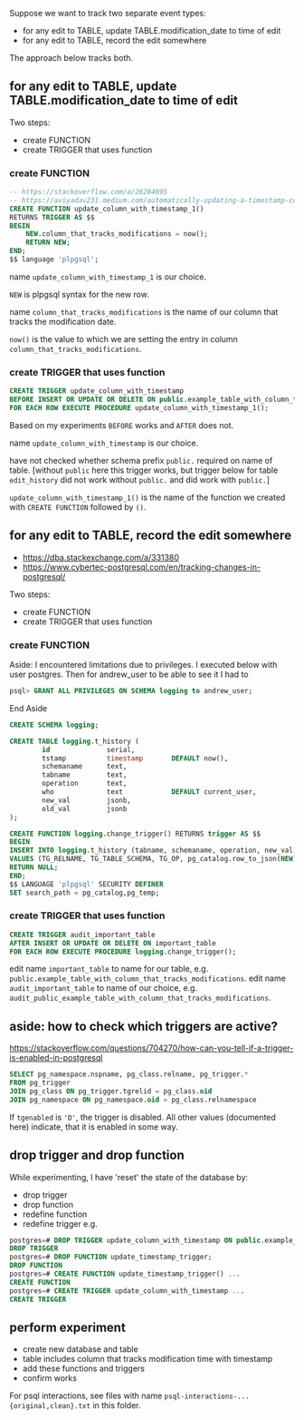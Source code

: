 Suppose we want to track two separate event types:
 - for any edit to TABLE, update TABLE.modification_date to time of edit
 - for any edit to TABLE, record the edit somewhere

The approach below tracks both.

## for any edit to TABLE, update TABLE.modification_date to time of edit

Two steps:
 - create FUNCTION
 - create TRIGGER that uses function

### create FUNCTION

```SQL
-- https://stackoverflow.com/a/26284695
-- https://aviyadav231.medium.com/automatically-updating-a-timestamp-column-in-postgresql-using-triggers-98766e3b47a0
CREATE FUNCTION update_column_with_timestamp_1()
RETURNS TRIGGER AS $$
BEGIN
    NEW.column_that_tracks_modifications = now();
    RETURN NEW;
END;
$$ language 'plpgsql';
```

name `update_column_with_timestamp_1` is our choice.

`NEW` is plpgsql syntax for the new row.

name `column_that_tracks_modifications` is the name of our column that tracks the modification date.

`now()` is the value to which we are setting the entry in column `column_that_tracks_modifications`.

### create TRIGGER that uses function

```SQL
CREATE TRIGGER update_column_with_timestamp
BEFORE INSERT OR UPDATE OR DELETE ON public.example_table_with_column_that_tracks_modifications
FOR EACH ROW EXECUTE PROCEDURE update_column_with_timestamp_1();
```
Based on my experiments `BEFORE` works and `AFTER` does not.

name `update_column_with_timestamp` is our choice.

have not checked whether schema prefix `public.` required on name of table. 
[without `public` here this trigger works, but trigger below for table `edit_history` did not work without `public.` and did work with `public.`]

`update_column_with_timestamp_1()` is the name of the function we created with `CREATE FUNCTION` followed by `()`.

## for any edit to TABLE, record the edit somewhere

* https://dba.stackexchange.com/a/331380
* https://www.cybertec-postgresql.com/en/tracking-changes-in-postgresql/

Two steps:
 - create FUNCTION
 - create TRIGGER that uses function

### create FUNCTION

Aside: I encountered limitations due to privileges. I executed below with user postgres. Then for andrew_user to be able to see it I had to
```SQL
psql> GRANT ALL PRIVILEGES ON SCHEMA logging to andrew_user;
```
End Aside

```SQL
CREATE SCHEMA logging;

CREATE TABLE logging.t_history (
        id              serial,
        tstamp          timestamp       DEFAULT now(),
        schemaname      text,
        tabname         text,
        operation       text,
        who             text            DEFAULT current_user,
        new_val         jsonb,
        old_val         jsonb
);

CREATE FUNCTION logging.change_trigger() RETURNS trigger AS $$
BEGIN
INSERT INTO logging.t_history (tabname, schemaname, operation, new_val, old_val)
VALUES (TG_RELNAME, TG_TABLE_SCHEMA, TG_OP, pg_catalog.row_to_json(NEW), pg_catalog.row_to_json(OLD));
RETURN NULL;
END;
$$ LANGUAGE 'plpgsql' SECURITY DEFINER
SET search_path = pg_catalog,pg_temp;
```

### create TRIGGER that uses function

```SQL
CREATE TRIGGER audit_important_table
AFTER INSERT OR UPDATE OR DELETE ON important_table
FOR EACH ROW EXECUTE PROCEDURE logging.change_trigger();
```

edit name `important_table` to name for our table, e.g. `public.example_table_with_column_that_tracks_modifications`.
edit name `audit_important_table` to name of our choice, e.g. `audit_public_example_table_with_column_that_tracks_modifications`.


## aside: how to check which triggers are active?

https://stackoverflow.com/questions/704270/how-can-you-tell-if-a-trigger-is-enabled-in-postgresql

```SQL
SELECT pg_namespace.nspname, pg_class.relname, pg_trigger.*
FROM pg_trigger
JOIN pg_class ON pg_trigger.tgrelid = pg_class.oid
JOIN pg_namespace ON pg_namespace.oid = pg_class.relnamespace
```

If `tgenabled` is `'D'`, the trigger is disabled. All other values (documented here) indicate, that it is enabled in some way.

## drop trigger and drop function

While experimenting, I have 'reset' the state of the database by:
 - drop trigger
 - drop function
 - redefine function
 - redefine trigger
e.g.

```SQL
postgres=# DROP TRIGGER update_column_with_timestamp ON public.example_table_with_column_that_tracks_modifications;
DROP TRIGGER
postgres=# DROP FUNCTION update_timestamp_trigger;
DROP FUNCTION
postgres=# CREATE FUNCTION update_timestamp_trigger() ...
CREATE FUNCTION
postgres=# CREATE TRIGGER update_column_with_timestamp ...
CREATE TRIGGER
```

## perform experiment
 - create new database and table
 - table includes column that tracks modification time with timestamp
 - add these functions and triggers
 - confirm works

For psql interactions, see files with name `psql-interactions-...{original,clean}.txt` in this folder.
